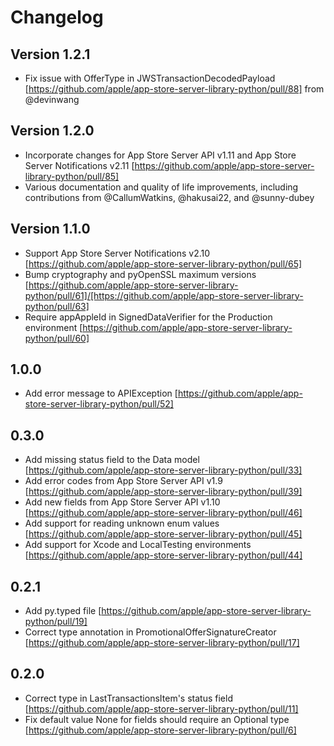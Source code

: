 # Changelog

## Version 1.2.1
- Fix issue with OfferType in JWSTransactionDecodedPayload [https://github.com/apple/app-store-server-library-python/pull/88] from @devinwang

## Version 1.2.0
- Incorporate changes for App Store Server API v1.11 and App Store Server Notifications v2.11 [https://github.com/apple/app-store-server-library-python/pull/85]
- Various documentation and quality of life improvements, including contributions from @CallumWatkins, @hakusai22, and @sunny-dubey

## Version 1.1.0
- Support App Store Server Notifications v2.10 [https://github.com/apple/app-store-server-library-python/pull/65]
- Bump cryptography and pyOpenSSL maximum versions [https://github.com/apple/app-store-server-library-python/pull/61]/[https://github.com/apple/app-store-server-library-python/pull/63]
- Require appAppleId in SignedDataVerifier for the Production environment [https://github.com/apple/app-store-server-library-python/pull/60]

## 1.0.0
- Add error message to APIException [https://github.com/apple/app-store-server-library-python/pull/52]

## 0.3.0
- Add missing status field to the Data model [https://github.com/apple/app-store-server-library-python/pull/33]
- Add error codes from App Store Server API v1.9 [https://github.com/apple/app-store-server-library-python/pull/39]
- Add new fields from App Store Server API v1.10 [https://github.com/apple/app-store-server-library-python/pull/46]
- Add support for reading unknown enum values [https://github.com/apple/app-store-server-library-python/pull/45]
- Add support for Xcode and LocalTesting environments [https://github.com/apple/app-store-server-library-python/pull/44]

## 0.2.1
- Add py.typed file [https://github.com/apple/app-store-server-library-python/pull/19]
- Correct type annotation in PromotionalOfferSignatureCreator [https://github.com/apple/app-store-server-library-python/pull/17]

## 0.2.0

- Correct type in LastTransactionsItem's status field [https://github.com/apple/app-store-server-library-python/pull/11]
- Fix default value None for fields should require an Optional type [https://github.com/apple/app-store-server-library-python/pull/6]
